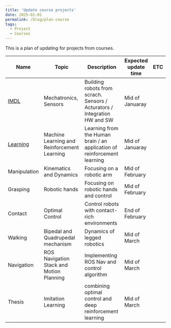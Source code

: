 ```yaml
---
title: 'Update course projects'
date: 2025-01-01
permalink: /blog/plan-course
tags:
  - Project
  - Courses
---
```


This is a plan of updating for projects from courses.

| Name | Topic | Description | Expected update time | ETC |
|---|---|---|---|---|
| [IMDL](https://mars-hss.github.io/course-project/imdl) | Mechatronics, Sensors | Building robots from scrach. Sensors / Acturators / Integration HW and SW | Mid of Januaray |  |
| [Learning](https://mars-hss.github.io/course-project/learning) | Machine Learning and Reinforcement Learning | Learning from the Human brain / an application of reinforcement learning | Mid of Januaray |  |
| Manipulation | Kinematics and Dynamics | Focusing on a robotic arm | Mid of February |  |
| Grasping | Robotic hands | Focusing on robotic hands and control | Mid of February |  |
| Contact | Optimal Control | Control robots with contact-rich environments | End of February |  | 
| Walking | Bipedal and Quadrupedal mechanism | Dynamics of legged robotics | Mid of March |  |
| Navigation | ROS Navigation Stack and Motion Planning | Implementing ROS Nav and control algorithm | Mid of March |  |
| Thesis | Imitation Learning | combining optimal control and deep reinforcement learning | Mid of March |  |